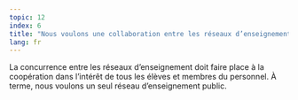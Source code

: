 ```yaml
---
topic: 12
index: 6
title: "Nous voulons une collaboration entre les réseaux d’enseignement."
lang: fr
---
```

La concurrence entre les réseaux d’enseignement doit faire place à la
coopération dans l’intérêt de tous les élèves et membres du personnel. À
terme, nous voulons un seul réseau d’enseignement public.
